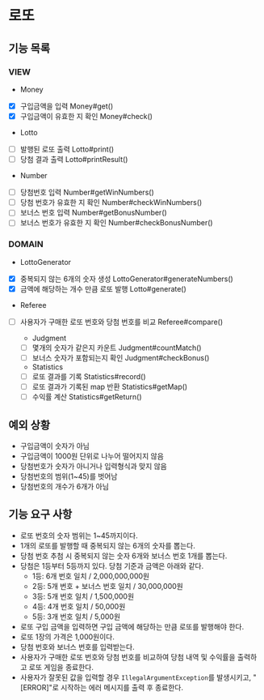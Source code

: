 # 로또

## 기능 목록

### VIEW

- Money

- [x] 구입금액을 입력 Money#get()
- [x] 구입금액이 유효한 지 확인 Money#check()

- Lotto

- [ ] 발행된 로또 출력 Lotto#print()
- [ ] 당첨 결과 출력 Lotto#printResult()

- Number

- [ ] 당첨번호 입력 Number#getWinNumbers()
- [ ] 당첨 번호가 유효한 지 확인 Number#checkWinNumbers()
- [ ] 보너스 번호 입력 Number#getBonusNumber()
- [ ] 보너스 번호가 유효한 지 확인 Number#checkBonusNumber()

### DOMAIN

- LottoGenerator

- [x] 중복되지 않는 6개의 숫자 생성 LottoGenerator#generateNumbers()
- [x] 금액에 해당하는 개수 만큼 로또 발행 Lotto#generate()

- Referee

- [ ] 사용자가 구매한 로또 번호와 당첨 번호를 비교 Referee#compare()

  - Judgment
  
  - [ ] 몇개의 숫자가 같은지 카운트 Judgment#countMatch()
  - [ ] 보너스 숫자가 포함되는지 확인 Judgment#checkBonus()
  
  - Statistics
  
  - [ ] 로또 결과를 기록 Statistics#record()
  - [ ] 로또 결과가 기록된 map 반환 Statistics#getMap()
  - [ ] 수익률 계산 Statistics#getReturn()

## 예외 상황
- 구입금액이 숫자가 아님
- 구입금액이 1000원 단위로 나누어 떨어지지 않음
- 당첨번호가 숫자가 아니거나 입력형식과 맞지 않음 
- 당첨번호의 범위(1~45)를 벗어남
- 당첨번호의 개수가 6개가 아님

## 기능 요구 사항

- 로또 번호의 숫자 범위는 1~45까지이다.
- 1개의 로또를 발행할 때 중복되지 않는 6개의 숫자를 뽑는다.
- 당첨 번호 추첨 시 중복되지 않는 숫자 6개와 보너스 번호 1개를 뽑는다.
- 당첨은 1등부터 5등까지 있다. 당첨 기준과 금액은 아래와 같다.
    - 1등: 6개 번호 일치 / 2,000,000,000원
    - 2등: 5개 번호 + 보너스 번호 일치 / 30,000,000원
    - 3등: 5개 번호 일치 / 1,500,000원
    - 4등: 4개 번호 일치 / 50,000원
    - 5등: 3개 번호 일치 / 5,000원
- 로또 구입 금액을 입력하면 구입 금액에 해당하는 만큼 로또를 발행해야 한다.
- 로또 1장의 가격은 1,000원이다.
- 당첨 번호와 보너스 번호를 입력받는다.
- 사용자가 구매한 로또 번호와 당첨 번호를 비교하여 당첨 내역 및 수익률을 출력하고 로또 게임을 종료한다.
- 사용자가 잘못된 값을 입력할 경우 `IllegalArgumentException`를 발생시키고, "[ERROR]"로 시작하는 에러 메시지를 출력 후 종료한다.